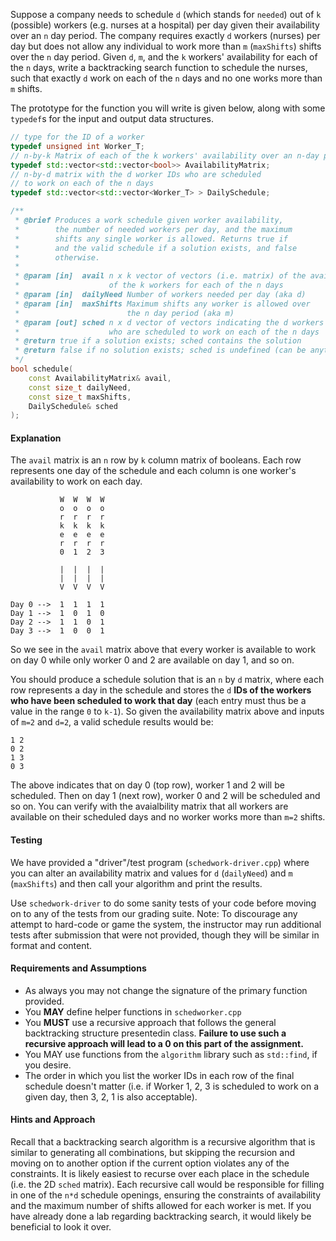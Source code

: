 
Suppose a company needs to schedule `d` (which stands for `needed`) out of `k` (possible) workers (e.g. nurses at a hospital) per day given their availability over an `n` day period.  The company requires exactly `d`  workers (nurses) per day but does not allow any individual to work more than `m` (`maxShifts`) shifts over the `n` day period.  Given `d`, `m`, and the `k` workers' availability for each of the `n` days, write a backtracking search function to schedule the nurses, such that exactly `d` work on each of the `n` days and no one works more than `m` shifts.

The prototype for the function you will write is given below, along with some `typedef`s for the input and output data structures.

```c++
// type for the ID of a worker
typedef unsigned int Worker_T;
// n-by-k Matrix of each of the k workers' availability over an n-day period
typedef std::vector<std::vector<bool>> AvailabilityMatrix;
// n-by-d matrix with the d worker IDs who are scheduled 
// to work on each of the n days
typedef std::vector<std::vector<Worker_T> > DailySchedule;

/**
 * @brief Produces a work schedule given worker availability,
 *        the number of needed workers per day, and the maximum 
 *        shifts any single worker is allowed. Returns true if
 *        and the valid schedule if a solution exists, and false
 *        otherwise. 
 * 
 * @param [in]  avail n x k vector of vectors (i.e. matrix) of the availability
 *                    of the k workers for each of the n days
 * @param [in]  dailyNeed Number of workers needed per day (aka d)
 * @param [in]  maxShifts Maximum shifts any worker is allowed over 
 *                        the n day period (aka m)
 * @param [out] sched n x d vector of vectors indicating the d workers
 *                    who are scheduled to work on each of the n days
 * @return true if a solution exists; sched contains the solution
 * @return false if no solution exists; sched is undefined (can be anything)
 */
bool schedule(
    const AvailabilityMatrix& avail,
    const size_t dailyNeed,
    const size_t maxShifts,
    DailySchedule& sched
);
```

#### Explanation

The `avail` matrix is an `n` row by `k` column matrix of booleans. Each row represents one day of the schedule and each column is one worker's availability to work on each day. 


```
           W  W  W  W
           o  o  o  o
           r  r  r  r
           k  k  k  k
           e  e  e  e
           r  r  r  r
           0  1  2  3

           |  |  |  |
           |  |  |  |
           V  V  V  V

Day 0 -->  1  1  1  1
Day 1 -->  1  0  1  0
Day 2 -->  1  1  0  1
Day 3 -->  1  0  0  1
```

So we see in the `avail` matrix above that every worker is available to work on day 0 while only worker 0 and 2 are available on day 1, and so on.

You should produce a schedule solution that is an `n` by `d` matrix, where each row represents a day in the schedule and stores the `d` **IDs of the workers who have been scheduled to work that day** (each entry must thus be a value in the range `0` to `k-1`).  So given the availability matrix above and inputs of `m=2` and `d=2`, a valid schedule results would be:


```
1 2
0 2
1 3
0 3
```

The above indicates that on day 0 (top row), worker 1 and 2 will be scheduled. Then on day 1 (next row), worker 0 and 2 will be scheduled and so on. You can verify with the avaialbility matrix that all workers are available on their scheduled days and no worker works more than `m=2` shifts.

#### Testing

We have provided a "driver"/test program (`schedwork-driver.cpp`) where you can alter an availability matrix and values for `d` (`dailyNeed`) and `m` (`maxShifts`) and then call your algorithm and print the results. 

Use `schedwork-driver` to do some sanity tests of your code before moving on to any of the tests from our grading suite.  Note:  To discourage any attempt to hard-code or game the system, the instructor may run additional tests after submission that were not provided, though they will be similar in format and content.  

#### Requirements and Assumptions

 - As always you may not change the signature of the primary function provided.
 - You **MAY** define helper functions in `schedworker.cpp`
 - You **MUST** use a recursive approach that follows the general backtracking structure presentedin class.  **Failure to use such a recursive approach will lead to a 0 on this part of the assignment.**  
 - You MAY use functions from the `algorithm` library such as `std::find`, if you desire.
 - The order in which you list the worker IDs in each row of the final schedule doesn't matter (i.e. if Worker 1, 2, 3 is scheduled to work on a given day, then 3, 2, 1 is also acceptable).

#### Hints and Approach

Recall that a backtracking search algorithm is a recursive algorithm that is similar to generating all combinations, but skipping the recursion and moving on to another option if the current option violates any of the constraints.  It is likely easiest to recurse over each place in the schedule (i.e. the 2D `sched` matrix).  Each recursive call would be responsible for filling in one of the `n*d` schedule openings, ensuring the constraints of availability and the maximum number of shifts allowed for each worker is met.   If you have already done a lab regarding backtracking search, it would likely be beneficial to look it over. 

